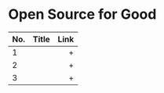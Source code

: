 
# Open Source for Good

No. | Title | Link
| ------------- |:-------------| -----:|
1 |  | +
2 |  | +
3 |  | +
